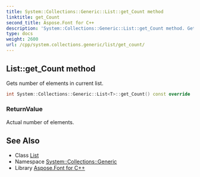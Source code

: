 ```yaml
---
title: System::Collections::Generic::List::get_Count method
linktitle: get_Count
second_title: Aspose.Font for C++
description: 'System::Collections::Generic::List::get_Count method. Gets number of elements in current list in C++.'
type: docs
weight: 2600
url: /cpp/system.collections.generic/list/get_count/
---
```

## List::get_Count method


Gets number of elements in current list.

```cpp
int System::Collections::Generic::List<T>::get_Count() const override
```


### ReturnValue

Actual number of elements.

## See Also

* Class [List](../)
* Namespace [System::Collections::Generic](../../)
* Library [Aspose.Font for C++](../../../)
